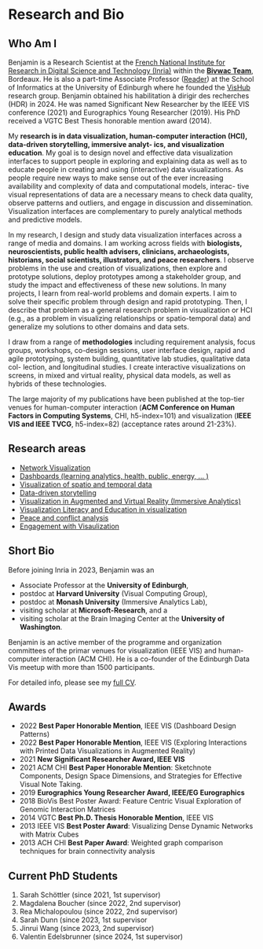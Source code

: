 # Research and Bio

## Who Am I

Benjamin is a Research Scientist at the <a href="https://www.inria.fr/en">French National Institute for Research in Digital Science and Technology (Inria)</a> within the <a href="https://www.bivwac.fr"><b>Bivwac Team</b></a>, Bordeaux. 
He is also a part-time Associate Professor (<a href="https://en.wikipedia.org/wiki/Reader_(academic_rank)">Reader</a>) at the School of Informatics at the University of Edinburgh where he founded the <a href="https://vishub.net">VisHub</a> research group. Benjamin obtained his habilitation à dirigir des recherches (HDR) in 2024. He was named Significant New Researcher by the IEEE VIS conference (2021) and Eurographics Young Researcher (2019). His PhD received a VGTC Best Thesis honorable mention award (2014).


My **research is in data visualization, human-computer interaction (HCI), data-driven storytelling, immersive analyt-
ics, and visualization education**. My goal is to design novel and effective data visualization interfaces to support people in exploring
and explaining data as well as to educate people in creating and using (interactive) data visualizations. As people require
new ways to make sense out of the ever increasing availability and complexity of data and computational models, interac-
tive visual representations of data are a necessary means to check data quality, observe patterns and outliers, and engage
in discussion and dissemination. Visualization interfaces are complementary to purely analytical methods and predictive
models.

In my research, I design and study data visualization interfaces across a range of media and domains. I am working
across fields with **biologists, neuroscientists, public health advisers, clinicians, archaeologists, historians, social
scientists, illustrators, and peace researchers**. I observe problems in the use and creation of visualizations, then explore
and prototype solutions, deploy prototypes among a stakeholder group, and study the impact and effectiveness of these
new solutions. In many projects, I learn from real-world problems and domain experts. I aim to solve their specific problem
through design and rapid prototyping. Then, I describe that problem as a general research problem in visualization or HCI
(e.g., as a problem in visualizing relationships or spatio-temporal data) and generalize my solutions to other domains and
data sets.

I draw from a range of **methodologies** including requirement analysis, focus groups, workshops, co-design sessions,
user interface design, rapid and agile prototyping, system building, quantitative lab studies, qualitative data col-
lection, and longitudinal studies. I create interactive visualizations on screens, in mixed and virtual reality, physical data
models, as well as hybrids of these technologies.

The large majority of my publications have been published at the top-tier venues for human-computer interaction (**ACM
Conference on Human Factors in Computing Systems**, CHI, h5-index=101) and visualization (**IEEE VIS and IEEE TVCG**,
h5-index=82) (acceptance rates around 21-23%). 


## Research areas

* [Network Visualization](projects/networks.html)
* [Dashboards (learning analytics, health, public, energy, ... )](projects/covid19_vis.html)
* [Visualization of spatio and temporal data](projects/geographic.html)
* [Data-driven storytelling](projects/data_comics.html)
* [Visualization in Augmented and Virtual Reality (Immersive Analytics)](projects/immersive_analytics.html)
* [Visualization Literacy and Education in visualization](projects/education.html)
* [Peace and conflict analysis](projects/peace_analytics.html)
* [Engagement with Visaulization](projects/engagement.html)


## Short Bio 

Before joining Inria in 2023, Benjamin was an
* Associate Professor at the **University of Edinburgh**,  
* postdoc at **Harvard University** (Visual Computing Group), 
* postdoc at **Monash University** (Immersive Analytics Lab), 
* visiting scholar at **Microsoft-Research**, and a 
* visiting scholar at the Brain Imaging Center at the **University of Washington**.

Benjamin is an active member of the programme and organization committees of the primar venues for visualization (IEEE VIS) and human-computer interaction (ACM CHI). He is a co-founder of the Edinburgh Data Vis meetup with more than 1500 participants. 

For detailed info, please see my [full CV](https://docs.google.com/document/d/1V34l5E9IV3wHo-w2x0EcfN0MCSCnHrdICZ0KQdD5gnA/edit?usp=sharing).

## Awards

* 2022 **Best Paper Honorable Mention**, IEEE VIS (Dashboard Design Patterns)
* 2022 **Best Paper Honorable Mention**, IEEE VIS (Exploring Interactions with Printed Data Visualizations in Augmented Reality)
* 2021 **New Significant Researcher Award, IEEE VIS**
* 2021 ACM CHI **Best Paper Honorable Mention**: Sketchnote Components, Design Space Dimensions, and Strategies for Effective Visual Note Taking.
* 2019 **Eurographics Young Researcher Award, IEEE/EG Eurographics**
* 2018 BioVis Best Poster Award: Feature Centric Visual Exploration of Genomic Interaction Matrices
* 2014 VGTC **Best Ph.D. Thesis Honorable Mention**, IEEE VIS
* 2013 IEEE VIS **Best Poster Award**: Visualizing Dense Dynamic Networks with Matrix Cubes
* 2013 ACH CHI **Best Paper Award**: Weighted graph comparison techniques for brain connectivity analysis

## Current PhD Students

1. Sarah Schöttler (since 2021, 1st supervisor) 
1. Magdalena Boucher (since 2022, 2nd supervisor)
1. Rea Michalopoulou (since 2022, 2nd supervisor)
1. Sarah Dunn (since 2023, 1st supervisor
1. Jinrui Wang (since 2023, 2nd supervisor)
1. Valentin Edelsbrunner (since 2024, 1st supervisor)



<!-- ## Researh 

{% for project in site.projects %}
{% include projectpreview.html item=project %}
{% endfor %}
 -->
